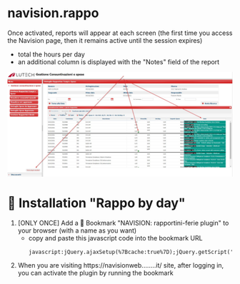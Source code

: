 # navision.rappo
Once activated, reports will appear at each screen
(the first time you access the Navision page, then it remains active until the session expires)
- total the hours per day
- an additional column is displayed with the "Notes" field of the report

![plugin_enabled](docs/images/navision.rappo.jpg)

# <a name="installation">:wrench: Installation "Rappo by day"</a>
1) [ONLY ONCE] Add a :bookmark: Bookmark "NAVISION: rapportini-ferie plugin" to your browser (with a name as you want)
   - copy and paste this javascript code into the bookmark URL
      ```
      javascript:jQuery.ajaxSetup(%7Bcache:true%7D);jQuery.getScript('https://asamorini.github.io/navision.rappo/src/js/navision.tot.by.day.js');
      ```
2) When you are visiting https://navisionweb........it/ site, after logging in, you can activate the plugin by running the bookmark
